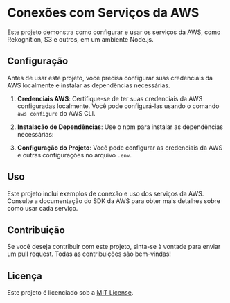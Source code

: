 # Conexões com Serviços da AWS

Este projeto demonstra como configurar e usar os serviços da AWS, como Rekognition, S3 e outros, em um ambiente Node.js.

## Configuração

Antes de usar este projeto, você precisa configurar suas credenciais da AWS localmente e instalar as dependências necessárias.

1. **Credenciais AWS**:
   Certifique-se de ter suas credenciais da AWS configuradas localmente. Você pode configurá-las usando o comando `aws configure` do AWS CLI.

2. **Instalação de Dependências**:
   Use o npm para instalar as dependências necessárias:


3. **Configuração do Projeto**:
Você pode configurar as credenciais da AWS e outras configurações no arquivo `.env`.

## Uso

Este projeto inclui exemplos de conexão e uso dos serviços da AWS. Consulte a documentação do SDK da AWS para obter mais detalhes sobre como usar cada serviço.

## Contribuição

Se você deseja contribuir com este projeto, sinta-se à vontade para enviar um pull request. Todas as contribuições são bem-vindas!

## Licença

Este projeto é licenciado sob a [MIT License](LICENSE).
